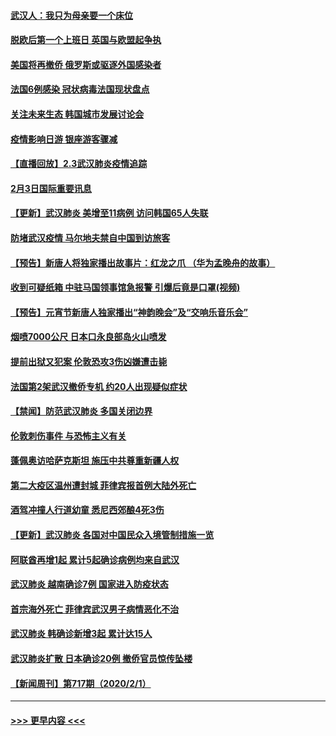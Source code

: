 #### [武汉人：我只为母亲要一个床位](../pages/prog202/a102768250.md?t=02040544) 
#### [脱欧后第一个上班日 英国与欧盟起争执](../pages/prog202/a102768252.md?t=02040544) 
#### [美国将再撤侨 俄罗斯或驱逐外国感染者](../pages/prog202/a102768247.md?t=02040544) 
#### [法国6例感染 冠状病毒法国现状盘点](../pages/prog202/a102768157.md?t=02040544) 
#### [关注未来生态 韩国城市发展讨论会](../pages/prog202/a102768153.md?t=02040544) 
#### [疫情影响日游 银座游客骤减](../pages/prog202/a102768160.md?t=02040544) 
#### [【直播回放】2.3武汉肺炎疫情追踪](../pages/prog202/a102768128.md?t=02040544) 
#### [2月3日国际重要讯息](../pages/prog202/a102767896.md?t=02040544) 
#### [【更新】武汉肺炎 美增至11病例 访问韩国65人失联](../pages/prog202/a102758911.md?t=02040544) 
#### [防堵武汉疫情 马尔地夫禁自中国到访旅客](../pages/prog202/a102767847.md?t=02040544) 
#### [【预告】新唐人将独家播出故事片：红龙之爪 （华为孟晚舟的故事）](../pages/prog202/a102767728.md?t=02040544) 
#### [收到可疑纸箱 中驻马国领事馆急报警 引爆后竟是口罩(视频)](../pages/prog202/a102767695.md?t=02040544) 
#### [【预告】元宵节新唐人独家播出“神韵晚会”及“交响乐音乐会”](../pages/prog202/a102767674.md?t=02040544) 
#### [烟喷7000公尺 日本口永良部岛火山喷发](../pages/prog202/a102767687.md?t=02040544) 
#### [提前出狱又犯案 伦敦恐攻3伤凶嫌遭击毙](../pages/prog202/a102767635.md?t=02040544) 
#### [法国第2架武汉撤侨专机 约20人出现疑似症状](../pages/prog202/a102767617.md?t=02040544) 
#### [【禁闻】防范武汉肺炎  多国关闭边界](../pages/prog202/a102767542.md?t=02040544) 
#### [伦敦刺伤事件 与恐怖主义有关](../pages/prog202/a102767509.md?t=02040544) 
#### [蓬佩奥访哈萨克斯坦 施压中共尊重新疆人权](../pages/prog202/a102767395.md?t=02040544) 
#### [第二大疫区温州遭封城 菲律宾报首例大陆外死亡](../pages/prog202/a102767388.md?t=02040544) 
#### [酒驾冲撞人行道幼童 悉尼西郊酿4死3伤](../pages/prog202/a102767238.md?t=02040544) 
#### [【更新】武汉肺炎 各国对中国民众入境管制措施一览](../pages/prog202/a102767170.md?t=02040544) 
#### [阿联酋再增1起 累计5起确诊病例均来自武汉](../pages/prog202/a102767207.md?t=02040544) 
#### [武汉肺炎 越南确诊7例 国家进入防疫状态](../pages/prog202/a102767186.md?t=02040544) 
#### [首宗海外死亡 菲律宾武汉男子病情恶化不治](../pages/prog202/a102767150.md?t=02040544) 
#### [武汉肺炎 韩确诊新增3起 累计达15人](../pages/prog202/a102767132.md?t=02040544) 
#### [武汉肺炎扩散 日本确诊20例 撤侨官员惊传坠楼](../pages/prog202/a102767109.md?t=02040544) 
#### [【新闻周刊】第717期（2020/2/1）](../pages/prog202/a102767114.md?t=02040544) 

----
#### [ >>> 更早内容 <<< ](../indexes/prog202-earlier.md)
